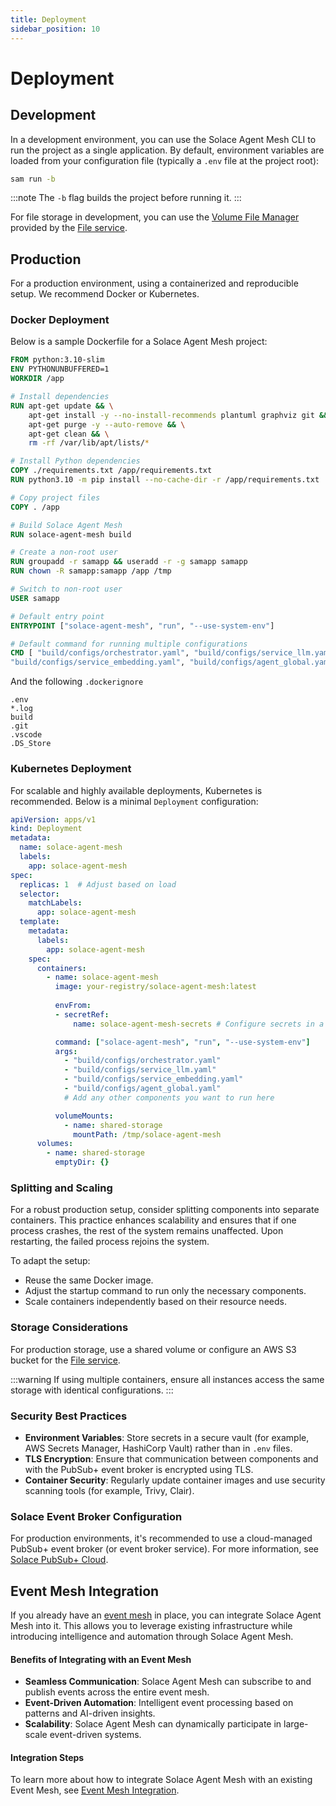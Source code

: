 ```yaml
---
title: Deployment
sidebar_position: 10
---
```


# Deployment

## Development

In a development environment, you can use the Solace Agent Mesh CLI to run the project as a single application. By default, environment variables are loaded from your configuration file (typically a `.env` file at the project root):

```bash
sam run -b
```

:::note
The `-b` flag builds the project before running it.
:::

For file storage in development, you can use the [Volume File Manager](../user-guide/advanced/services/file-service.md#file-managers) provided by the [File service](../user-guide/advanced/services/file-service.md).

## Production

For a production environment, using a containerized and reproducible setup. We recommend Docker or Kubernetes.

### Docker Deployment

Below is a sample Dockerfile for a Solace Agent Mesh project:

```Dockerfile
FROM python:3.10-slim
ENV PYTHONUNBUFFERED=1
WORKDIR /app

# Install dependencies
RUN apt-get update && \
    apt-get install -y --no-install-recommends plantuml graphviz git && \
    apt-get purge -y --auto-remove && \
    apt-get clean && \
    rm -rf /var/lib/apt/lists/*

# Install Python dependencies
COPY ./requirements.txt /app/requirements.txt
RUN python3.10 -m pip install --no-cache-dir -r /app/requirements.txt

# Copy project files
COPY . /app

# Build Solace Agent Mesh
RUN solace-agent-mesh build

# Create a non-root user
RUN groupadd -r samapp && useradd -r -g samapp samapp
RUN chown -R samapp:samapp /app /tmp

# Switch to non-root user
USER samapp

# Default entry point
ENTRYPOINT ["solace-agent-mesh", "run", "--use-system-env"]

# Default command for running multiple configurations
CMD [ "build/configs/orchestrator.yaml", "build/configs/service_llm.yaml", \
"build/configs/service_embedding.yaml", "build/configs/agent_global.yaml"]
```

And the following `.dockerignore`

```
.env
*.log
build
.git
.vscode
.DS_Store
```


### Kubernetes Deployment

For scalable and highly available deployments, Kubernetes is recommended. Below is a minimal `Deployment` configuration:

```yaml
apiVersion: apps/v1
kind: Deployment
metadata:
  name: solace-agent-mesh
  labels:
    app: solace-agent-mesh
spec:
  replicas: 1  # Adjust based on load
  selector:
    matchLabels:
      app: solace-agent-mesh
  template:
    metadata:
      labels:
        app: solace-agent-mesh
    spec:
      containers:
        - name: solace-agent-mesh
          image: your-registry/solace-agent-mesh:latest
          
          envFrom:
          - secretRef:
              name: solace-agent-mesh-secrets # Configure secrets in a Kubernetes Secret

          command: ["solace-agent-mesh", "run", "--use-system-env"]
          args:
            - "build/configs/orchestrator.yaml"
            - "build/configs/service_llm.yaml"
            - "build/configs/service_embedding.yaml"
            - "build/configs/agent_global.yaml"
            # Add any other components you want to run here

          volumeMounts:
            - name: shared-storage
              mountPath: /tmp/solace-agent-mesh
      volumes:
        - name: shared-storage
          emptyDir: {}
```

### Splitting and Scaling

For a robust production setup, consider splitting components into separate containers. This practice enhances scalability and ensures that if one process crashes, the rest of the system remains unaffected. Upon restarting, the failed process rejoins the system.

To adapt the setup:
- Reuse the same Docker image.
- Adjust the startup command to run only the necessary components.
- Scale containers independently based on their resource needs.

### Storage Considerations

For production storage, use a shared volume or configure an AWS S3 bucket for the [File service](../user-guide/advanced/services/file-service.md).

:::warning
If using multiple containers, ensure all instances access the same storage with identical configurations.
:::

### Security Best Practices

- **Environment Variables**: Store secrets in a secure vault (for example, AWS Secrets Manager, HashiCorp Vault) rather than in `.env` files.
- **TLS Encryption**: Ensure that communication between components and with the PubSub+ event broker is encrypted using TLS.
- **Container Security**: Regularly update container images and use security scanning tools (for example, Trivy, Clair).

### Solace Event Broker Configuration

For production environments, it's recommended to use a cloud-managed PubSub+ event broker (or event broker service). For more information, see  [Solace PubSub+ Cloud](https://solace.com/products/event-broker/).

## Event Mesh Integration

If you already have an [event mesh](https://solace.com/what-is-an-event-mesh/) in place, you can integrate Solace Agent Mesh into it. This allows you to leverage existing infrastructure while introducing intelligence and automation through Solace Agent Mesh.

#### Benefits of Integrating with an Event Mesh

- **Seamless Communication**: Solace Agent Mesh can subscribe to and publish events across the entire event mesh.
- **Event-Driven Automation**: Intelligent event processing based on patterns and AI-driven insights.
- **Scalability**: Solace Agent Mesh can dynamically participate in large-scale event-driven systems.

#### Integration Steps

To learn more about how to integrate Solace Agent Mesh with an existing Event Mesh, see [Event Mesh Integration](../tutorials/event-mesh-gateway.md).
